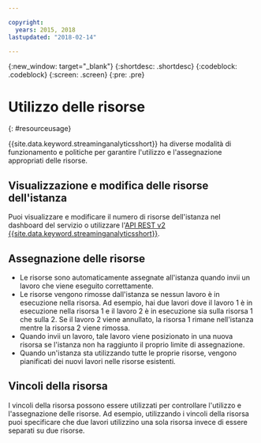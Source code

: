 ```yaml
---

copyright:
  years: 2015, 2018
lastupdated: "2018-02-14"

---
```


<!-- Attribute definitions -->
{:new_window: target="_blank"}
{:shortdesc: .shortdesc}
{:codeblock: .codeblock}
{:screen: .screen}
{:pre: .pre}


# Utilizzo delle risorse
{: #resourceusage}

{{site.data.keyword.streaminganalyticsshort}} ha diverse modalità di funzionamento e politiche per garantire l'utilizzo e l'assegnazione appropriati delle risorse. 

## Visualizzazione e modifica delle risorse dell'istanza
Puoi visualizzare e modificare il numero di risorse dell'istanza nel dashboard del servizio o utilizzare l'[API REST v2 {{site.data.keyword.streaminganalyticsshort}}](https://console.bluemix.net/apidocs/1939-streaming-analytics-v2#get-a-streaming-analytics-instance).

## Assegnazione delle risorse 
- Le risorse sono automaticamente assegnate all'istanza quando invii un lavoro che viene eseguito correttamente.
- Le risorse vengono rimosse dall'istanza se nessun lavoro è in esecuzione nella risorsa. Ad esempio, hai due lavori dove il lavoro 1 è in esecuzione nella risorsa 1 e il lavoro 2 è in esecuzione sia sulla risorsa 1 che sulla 2. Se il lavoro 2 viene annullato, la risorsa 1 rimane nell'istanza mentre la risorsa 2 viene rimossa.
- Quando invii un lavoro, tale lavoro viene posizionato in una nuova risorsa se l'istanza non ha raggiunto il proprio limite di assegnazione.
- Quando un'istanza sta utilizzando tutte le proprie risorse, vengono pianificati dei nuovi lavori nelle risorse esistenti.

## Vincoli della risorsa 

I vincoli della risorsa possono essere utilizzati per controllare l'utilizzo e l'assegnazione delle risorse. Ad esempio, utilizzando i vincoli della risorsa puoi specificare che due lavori utilizzino una sola risorsa invece di essere separati su due risorse.
